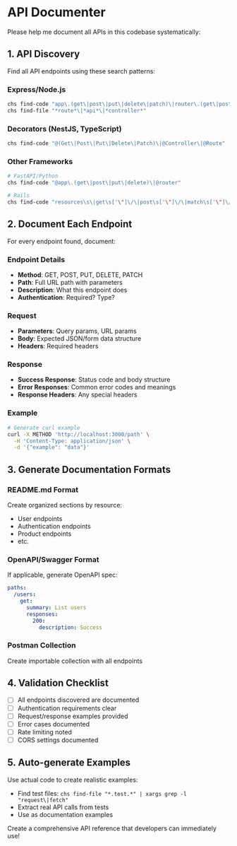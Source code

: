 # API Documenter

Please help me document all APIs in this codebase systematically:

## 1. API Discovery
Find all API endpoints using these search patterns:

### Express/Node.js
```bash
chs find-code "app\.(get\|post\|put\|delete\|patch)\|router\.(get\|post\|put\|delete\|patch)"
chs find-file "*route*\|*api*\|*controller*"
```

### Decorators (NestJS, TypeScript)
```bash
chs find-code "@(Get\|Post\|Put\|Delete\|Patch)\|@Controller\|@Route"
```

### Other Frameworks
```bash
# FastAPI/Python
chs find-code "@app\.(get\|post\|put\|delete)\|@router"

# Rails
chs find-code "resources\s\|get\s['\"]\/\|post\s['\"]\/\|match\s['\"]\/"
```

## 2. Document Each Endpoint
For every endpoint found, document:

### Endpoint Details
- **Method**: GET, POST, PUT, DELETE, PATCH
- **Path**: Full URL path with parameters
- **Description**: What this endpoint does
- **Authentication**: Required? Type?

### Request
- **Parameters**: Query params, URL params
- **Body**: Expected JSON/form data structure
- **Headers**: Required headers

### Response
- **Success Response**: Status code and body structure
- **Error Responses**: Common error codes and meanings
- **Response Headers**: Any special headers

### Example
```bash
# Generate curl example
curl -X METHOD 'http://localhost:3000/path' \
  -H 'Content-Type: application/json' \
  -d '{"example": "data"}'
```

## 3. Generate Documentation Formats

### README.md Format
Create organized sections by resource:
- User endpoints
- Authentication endpoints
- Product endpoints
- etc.

### OpenAPI/Swagger Format
If applicable, generate OpenAPI spec:
```yaml
paths:
  /users:
    get:
      summary: List users
      responses:
        200:
          description: Success
```

### Postman Collection
Create importable collection with all endpoints

## 4. Validation Checklist
- [ ] All endpoints discovered are documented
- [ ] Authentication requirements clear
- [ ] Request/response examples provided
- [ ] Error cases documented
- [ ] Rate limiting noted
- [ ] CORS settings documented

## 5. Auto-generate Examples
Use actual code to create realistic examples:
- Find test files: `chs find-file "*.test.*" | xargs grep -l "request\|fetch"`
- Extract real API calls from tests
- Use as documentation examples

Create a comprehensive API reference that developers can immediately use!